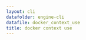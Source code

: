 ```yaml
---
layout: cli
datafolder: engine-cli
datafile: docker_context_use
title: docker context use
---
```

<!--
This page is automatically generated from Docker's source code. If you want to
suggest a change to the text that appears here, open a ticket or pull request
in the source repository on GitHub:

https://github.com/docker/cli
-->

